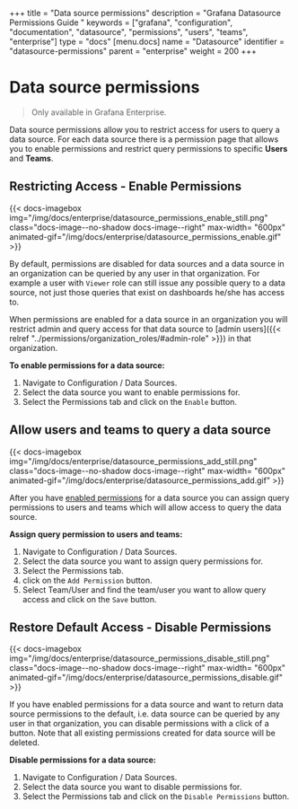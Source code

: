 +++
title = "Data source permissions"
description = "Grafana Datasource Permissions Guide "
keywords = ["grafana", "configuration", "documentation", "datasource", "permissions", "users", "teams", "enterprise"]
type = "docs"
[menu.docs]
name = "Datasource"
identifier = "datasource-permissions"
parent = "enterprise"
weight = 200
+++

# Data source permissions

> Only available in Grafana Enterprise.

Data source permissions allow you to restrict access for users to query a data source. For each data source there is a permission page that allows you to enable permissions and restrict query permissions to specific **Users** and **Teams**.

## Restricting Access - Enable Permissions

{{< docs-imagebox img="/img/docs/enterprise/datasource_permissions_enable_still.png" class="docs-image--no-shadow docs-image--right" max-width= "600px" animated-gif="/img/docs/enterprise/datasource_permissions_enable.gif" >}}

By default, permissions are disabled for data sources and a data source in an organization can be queried by any user in
that organization. For example a user with `Viewer` role can still issue any possible query to a data source, not just
those queries that exist on dashboards he/she has access to.

When permissions are enabled for a data source in an organization you will restrict admin and query access for that
data source to [admin users]({{< relref "../permissions/organization_roles/#admin-role" >}}) in that organization.

**To enable permissions for a data source:**

1. Navigate to Configuration / Data Sources.
2. Select the data source you want to enable permissions for.
3. Select the Permissions tab and click on the `Enable` button.

<div class="clearfix"></div>

## Allow users and teams to query a data source

{{< docs-imagebox img="/img/docs/enterprise/datasource_permissions_add_still.png" class="docs-image--no-shadow docs-image--right" max-width= "600px" animated-gif="/img/docs/enterprise/datasource_permissions_add.gif" >}}

After you have [enabled permissions](#restricting-access-enable-permissions) for a data source you can assign query
permissions to users and teams which will allow access to query the data source.

**Assign query permission to users and teams:**

1. Navigate to Configuration / Data Sources.
2. Select the data source you want to assign query permissions for.
3. Select the Permissions tab.
4. click on the `Add Permission` button.
5. Select Team/User and find the team/user you want to allow query access and click on the `Save` button.

<div class="clearfix"></div>

## Restore Default Access - Disable Permissions

{{< docs-imagebox img="/img/docs/enterprise/datasource_permissions_disable_still.png" class="docs-image--no-shadow docs-image--right" max-width= "600px" animated-gif="/img/docs/enterprise/datasource_permissions_disable.gif" >}}

If you have enabled permissions for a data source and want to return data source permissions to the default, i.e.
data source can be queried by any user in that organization, you can disable permissions with a click of a button.
Note that all existing permissions created for data source will be deleted.

**Disable permissions for a data source:**

1. Navigate to Configuration / Data Sources.
2. Select the data source you want to disable permissions for.
3. Select the Permissions tab and click on the `Disable Permissions` button.

<div class="clearfix"></div>
